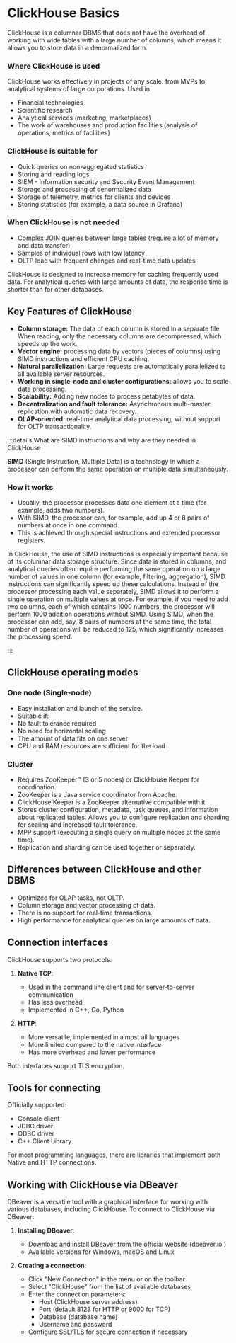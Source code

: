 # ClickHouse Basics

ClickHouse is a columnar DBMS that does not have the overhead of working with wide tables with a large number of columns, which means it allows you to store data in a denormalized form.

### Where ClickHouse is used

ClickHouse works effectively in projects of any scale: from MVPs to analytical systems of large corporations. Used in:

- Financial technologies
- Scientific research
- Analytical services (marketing, marketplaces)
- The work of warehouses and production facilities (analysis of operations, metrics of facilities)

### ClickHouse is suitable for

- Quick queries on non-aggregated statistics
- Storing and reading logs
- SIEM - Information security and Security Event Management
- Storage and processing of denormalized data
- Storage of telemetry, metrics for clients and devices
- Storing statistics (for example, a data source in Grafana)

### When ClickHouse is not needed

- Complex JOIN queries between large tables (require a lot of memory and data transfer)
- Samples of individual rows with low latency
- OLTP load with frequent changes and real-time data updates

ClickHouse is designed to increase memory for caching frequently used data. For analytical queries with large amounts of data, the response time is shorter than for other databases.

## Key Features of ClickHouse

- **Column storage:** The data of each column is stored in a separate file. When reading, only the necessary columns are decompressed, which speeds up the work.
- **Vector engine:** processing data by vectors (pieces of columns) using SIMD instructions and efficient CPU caching.
- **Natural parallelization:** Large requests are automatically parallelized to all available server resources.
- **Working in single-node and cluster configurations:** allows you to scale data processing.
- **Scalability:** Adding new nodes to process petabytes of data.
- **Decentralization and fault tolerance:** Asynchronous multi-master replication with automatic data recovery.
- **OLAP-oriented:** real-time analytical data processing, without support for OLTP transactionality.

:::details What are SIMD instructions and why are they needed in ClickHouse

**SIMD** (Single Instruction, Multiple Data) is a technology in which a processor can perform the same operation on multiple data simultaneously.

### How it works

- Usually, the processor processes data one element at a time (for example, adds two numbers).
- With SIMD, the processor can, for example, add up 4 or 8 pairs of numbers at once in one command.
- This is achieved through special instructions and extended processor registers.

In ClickHouse, the use of SIMD instructions is especially important because of its columnar data storage structure. Since data is stored in columns, and analytical queries often require performing the same operation on a large number of values in one column (for example, filtering, aggregation), SIMD instructions can significantly speed up these calculations. Instead of the processor processing each value separately, SIMD allows it to perform a single operation on multiple values at once. For example, if you need to add two columns, each of which contains 1000 numbers, the processor will perform 1000 addition operations without SIMD. Using SIMD, when the processor can add, say, 8 pairs of numbers at the same time, the total number of operations will be reduced to 125, which significantly increases the processing speed.

:::

## ClickHouse operating modes

### One node (Single-node)

- Easy installation and launch of the service.
- Suitable if:
- No fault tolerance required
- No need for horizontal scaling
- The amount of data fits on one server
- CPU and RAM resources are sufficient for the load

### Cluster

- Requires ZooKeeper™ (3 or 5 nodes) or ClickHouse Keeper for coordination.
- ZooKeeper is a Java service coordinator from Apache.
- ClickHouse Keeper is a ZooKeeper alternative compatible with it.
- Stores cluster configuration, metadata, task queues, and information about replicated tables.
  Allows you to configure replication and sharding for scaling and increased fault tolerance.
- MPP support (executing a single query on multiple nodes at the same time).
- Replication and sharding can be used together or separately.

## Differences between ClickHouse and other DBMS

- Optimized for OLAP tasks, not OLTP.
- Column storage and vector processing of data.
- There is no support for real-time transactions.
- High performance for analytical queries on large amounts of data.

## Connection interfaces

ClickHouse supports two protocols:

1. **Native TCP**:

   - Used in the command line client and for server-to-server communication
   - Has less overhead
   - Implemented in C++, Go, Python

2. **HTTP**:

   - More versatile, implemented in almost all languages
   - More limited compared to the native interface
   - Has more overhead and lower performance

Both interfaces support TLS encryption.

## Tools for connecting

Officially supported:

- Console client
- JDBC driver
- ODBC driver
- C++ Client Library

For most programming languages, there are libraries that implement both Native and HTTP connections.

## Working with ClickHouse via DBeaver

DBeaver is a versatile tool with a graphical interface for working with various databases, including ClickHouse. To connect to ClickHouse via DBeaver:

1. **Installing DBeaver**:

   - Download and install DBeaver from the official website (dbeaver.io )
   - Available versions for Windows, macOS and Linux

2. **Creating a connection**:

   - Click "New Connection" in the menu or on the toolbar
   - Select "ClickHouse" from the list of available databases
   - Enter the connection parameters:
     - Host (ClickHouse server address)
     - Port (default 8123 for HTTP or 9000 for TCP)
     - Database (database name)
     - Username and password
   - Configure SSL/TLS for secure connection if necessary
